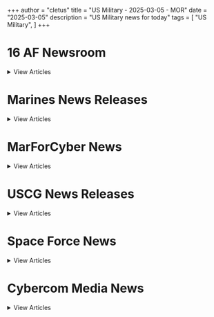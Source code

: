 +++ 
author = "cletus"
title = "US Military - 2025-03-05 - MOR"
date = "2025-03-05"
description = "US Military news for today"
tags = [
    "US Military",
]
+++

# 16 AF Newsroom

<details>
<summary>View Articles</summary>
<br>

</details>

# Marines News Releases

<details>
<summary>View Articles</summary>
<br>

</details>

# MarForCyber News

<details>
<summary>View Articles</summary>
<br>

</details>

# USCG News Releases

<details>
<summary>View Articles</summary>
<br>

1 - <a href='https://www.google.com/search?q=www.news.uscg.mil+Photo+Release%3A+Coast+Guard+controls%2C+secures%2C+and+defends+capital%27s+waterways+during+joint+session+of+congress' target='_blank' rel='noopener noreferrer'>Search - </a> <a href='https://12ft.io/https://www.news.uscg.mil/Press-Releases/Article/4101087/photo-release-coast-guard-controls-secures-and-defends-capitals-waterways-durin/' target='_blank' rel='noopener noreferrer'>Photo Release: Coast Guard controls, secures, and defends capital's waterways during joint session of congress</a>

2 - <a href='https://www.google.com/search?q=www.news.uscg.mil+Coast+Guard+teams+deploy+to+American+Samoa+to+patrol+border%2C+conduct+boardings' target='_blank' rel='noopener noreferrer'>Search - </a> <a href='https://12ft.io/https://www.news.uscg.mil/Press-Releases/Article/4101034/coast-guard-teams-deploy-to-american-samoa-to-patrol-border-conduct-boardings/' target='_blank' rel='noopener noreferrer'>Coast Guard teams deploy to American Samoa to patrol border, conduct boardings</a>

</details>

# Space Force News

<details>
<summary>View Articles</summary>
<br>

</details>

# Cybercom Media News

<details>
<summary>View Articles</summary>
<br>

</details>

